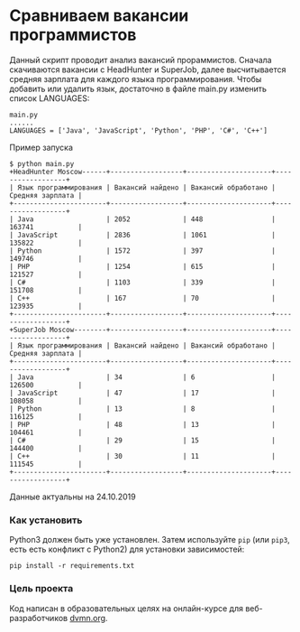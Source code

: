 # Сравниваем вакансии программистов

Данный скрипт проводит анализ вакансий прораммистов.
Сначала скачиваются вакансии с HeadHunter и SuperJob, далее высчитывается средняя
зарплата для каждого языка программирования.
Чтобы добавить или удалить язык, достаточно в файле main.py изменить список LANGUAGES:

```
main.py
......
LANGUAGES = ['Java', 'JavaScript', 'Python', 'PHP', 'C#', 'C++']
```
Пример запуска
```
$ python main.py
+HeadHunter Moscow------+------------------+---------------------+------------------+
| Язык программирования | Вакансий найдено | Вакансий обработано | Средняя зарплата |
+-----------------------+------------------+---------------------+------------------+
| Java                  | 2052             | 448                 | 163741           |
| JavaScript            | 2836             | 1061                | 135822           |
| Python                | 1572             | 397                 | 149746           |
| PHP                   | 1254             | 615                 | 121527           |
| C#                    | 1103             | 339                 | 151708           |
| C++                   | 167              | 70                  | 123935           |
+-----------------------+------------------+---------------------+------------------+
+SuperJob Moscow--------+------------------+---------------------+------------------+
| Язык программирования | Вакансий найдено | Вакансий обработано | Средняя зарплата |
+-----------------------+------------------+---------------------+------------------+
| Java                  | 34               | 6                   | 126500           |
| JavaScript            | 47               | 17                  | 108058           |
| Python                | 13               | 8                   | 116125           |
| PHP                   | 48               | 13                  | 104461           |
| C#                    | 29               | 15                  | 144400           |
| C++                   | 30               | 11                  | 111545           |
+-----------------------+------------------+---------------------+------------------+

```
Данные актуальны на 24.10.2019

### Как установить


Python3 должен быть уже установлен. 
Затем используйте `pip` (или `pip3`, есть есть конфликт с Python2) для установки зависимостей:
```
pip install -r requirements.txt
```

### Цель проекта

Код написан в образовательных целях на онлайн-курсе для веб-разработчиков [dvmn.org](https://dvmn.org/).